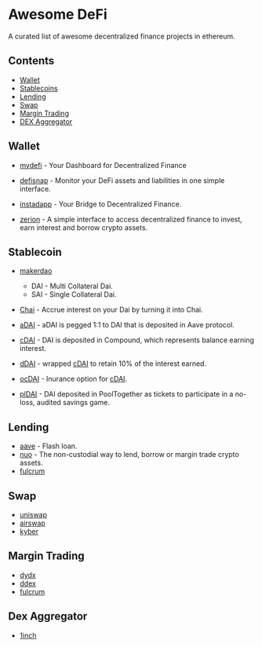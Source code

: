 # Awesome DeFi
A curated list of awesome decentralized finance projects in ethereum.

## Contents

- [Wallet](#wallet)
- [Stablecoins](#stablecoins)
- [Lending](#lending)
- [Swap](#swap)
- [Margin Trading](#margin)
- [DEX Aggregator](#dex-aggregator)



<a name="wallet" />

## Wallet

* [mydefi](https://mydefi.org) - Your Dashboard for Decentralized Finance

* [defisnap](https://www.defisnap.io/) - Monitor your DeFi assets and liabilities in one simple interface.

* [instadapp](https://instadapp.io/) - Your Bridge to Decentralized Finance.

* [zerion](https://zerion.io/) - A simple interface to access decentralized finance to invest, earn interest and borrow crypto assets.


<a name="stablecoins" />

## Stablecoin

* [makerdao](https://makerdao.com/)

    * DAI - Multi Collateral Dai.
    * SAI - Single Collateral Dai.

* [Chai](https://chai.money/) - Accrue interest on your Dai by turning it into Chai.
* [aDAI](https://aave.com/) - aDAI is pegged 1:1 to DAI that is deposited in Aave protocol. 
* [cDAI](https://compound.finance/ctokens) - DAI is deposited in Compound, which represents balance earning interest.
* [dDAI](https://github.com/dharma-eng/dharma-token) - wrapped [cDAI](https://compound.finance/ctokens) to retain 10% of the interest earned.
* [ocDAI](https://opyn.co/#/) - Inurance option for [cDAI](https://compound.finance/ctokens).
* [plDAI](https://www.pooltogether.com/) - DAI deposited in PoolTogether as tickets to participate in a no-loss, audited savings game.

<a name="lending" />

## Lending

* [aave](https://aave.com/) - Flash loan.
* [nuo](https://www.nuo.network/) - The non-custodial way to lend, borrow or margin trade crypto assets.
* [fulcrum](https://fulcrum.trade/)



<a name="swap" />

## Swap

- [uniswap](https://uniswap.exchange/)
- [airswap](https://www.airswap.io/)
- [kyber](https://kyber.network/)


<a name="margin" />

## Margin Trading

* [dydx](https://dydx.exchange/)
* [ddex](https://ddex.io/)
* [fulcrum](https://fulcrum.trade/)


<a name="dex-aggregator" />

## Dex Aggregator

* [1inch](https://1inch.exchange/#/)
